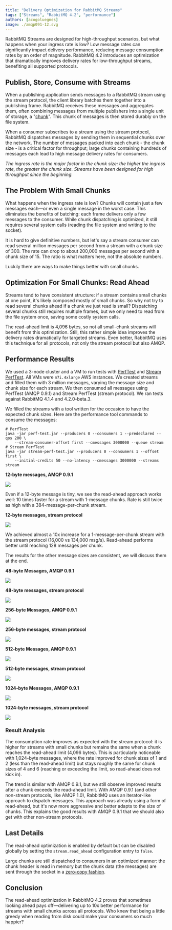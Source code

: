 ```yaml
---
title: "Delivery Optimization for RabbitMQ Streams"
tags: ["Streams", "RabbitMQ 4.2", "performance"]
authors: [acogoluegnes]
image: ./amqp091-12.svg
---
```


RabbitMQ Streams are designed for high-throughput scenarios, but what happens when your ingress rate is low?
Low message rates can significantly impact delivery performance, reducing message consumption rates by an order of magnitude.
RabbitMQ 4.2 introduces an optimization that dramatically improves delivery rates for low-throughput streams, benefiting all supported protocols.

<!-- truncate -->

## Publish, Store, Consume with Streams

When a publishing application sends messages to a RabbitMQ stream using the stream protocol, the client library batches them together into a publishing frame.
RabbitMQ receives these messages and aggregates them, often combining messages from multiple publishers into a single unit of storage, a "[chunk](/docs/next/stream-filtering#on-disk-stream-layout)".
This chunk of messages is then stored durably on the file system.

When a consumer subscribes to a stream using the stream protocol, RabbitMQ dispatches messages by sending them in sequential chunks over the network.
The number of messages packed into each chunk - the chunk size - is a critical factor for throughput; large chunks containing hundreds of messages each lead to high message delivery rates for consumers.

_The ingress rate is the major factor in the chunk size: the higher the ingress rate, the greater the chunk size.
Streams have been designed for high throughput since the beginning._

## The Problem With Small Chunks

What happens when the ingress rate is low?
Chunks will contain just a few messages each—or even a single message in the worst case.
This eliminates the benefits of batching: each frame delivers only a few messages to the consumer.
While chunk dispatching is optimized, it still requires several system calls (reading the file system and writing to the socket).

It is hard to give definitive numbers, but let's say a stream consumer can read several million messages per second from a stream with a chunk size of 300.
The rate can drop to about 200,000 messages per second with a chunk size of 15.
The ratio is what matters here, not the absolute numbers.

Luckily there are ways to make things better with small chunks.

## Optimization For Small Chunks: Read Ahead

Streams tend to have consistent structure: if a stream contains small chunks at one point, it's likely composed mostly of small chunks.
So why not try to read several chunks ahead if a chunk we just read is small?
Dispatching several chunks still requires multiple frames, but we only need to read from the file system once, saving some costly system calls.

The read-ahead limit is 4,096 bytes, so not all small-chunk streams will benefit from this optimization.
Still, this rather simple idea improves the delivery rates dramatically for targeted streams.
Even better, RabbitMQ uses this technique for all protocols, not only the stream protocol but also AMQP.

## Performance Results

We used a 3-node cluster and a VM to run tests with [PerfTest](https://github.com/rabbitmq/rabbitmq-perf-test/) and [Stream PerfTest](https://github.com/rabbitmq/rabbitmq-stream-perf-test/).
All VMs were `m7i.4xlarge` AWS instances.
We created streams and filled them with 3 million messages, varying the message size and chunk size for each stream.
We then consumed all messages using PerfTest (AMQP 0.9.1) and Stream PerfTest (stream protocol).
We ran tests against RabbitMQ 4.1.4 and 4.2.0-beta.3.

We filled the streams with a tool written for the occasion to have the expected chunk sizes.
Here are the performance tool commands to consume the messages:


```shell
# PerfTest
java -jar perf-test.jar --producers 0 --consumers 1 --predeclared --qos 200 \
    --stream-consumer-offset first --cmessages 3000000 --queue stream
# Stream PerfTest
java -jar stream-perf-test.jar --producers 0 --consumers 1 --offset first \
    --initial-credits 50 --no-latency --cmessages 3000000 --streams stream
```


**12-byte messages, AMQP 0.9.1**

![](amqp091-12.svg)

Even if a 12-byte message is tiny, we see the read-ahead approach works well: 10 times faster for a stream with 1-message chunks.
Rate is still twice as high with a 384-message-per-chunk stream.

**12-byte messages, stream protocol**

![](stream-12.svg)

We achieved almost a 10x increase for a 1-message-per-chunk stream with the stream protocol (16,000 vs 134,000 msg/s).
Read-ahead performs better until reaching 128 messages per chunk.

The results for the other message sizes are consistent, we will discuss them at the end.

**48-byte Messages, AMQP 0.9.1**

![](amqp091-48.svg)

**48-byte messages, stream protocol**

![](stream-48.svg)

**256-byte Messages, AMQP 0.9.1**

![](amqp091-256.svg)

**256-byte messages, stream protocol**

![](stream-256.svg)

**512-byte Messages, AMQP 0.9.1**

![](amqp091-512.svg)

**512-byte messages, stream protocol**

![](stream-512.svg)

**1024-byte Messages, AMQP 0.9.1**

![](amqp091-1024.svg)

**1024-byte messages, stream protocol**

![](stream-1024.svg)

### Result Analysis

The consumption rate improves as expected with the stream protocol: it is higher for streams with small chunks but remains the same when a chunk reaches the read-ahead limit (4,096 bytes).
This is particularly noticeable with 1,024-byte messages, where the rate improved for chunk sizes of 1 and 2 (less than the read-ahead limit) but stays roughly the same for chunk sizes of 4 and 6 (reaching or exceeding the limit, so read-ahead does not kick in).

The trend is similar with AMQP 0.9.1, but we still observe improved results after a chunk exceeds the read-ahead limit.
With AMQP 0.9.1 (and other non-stream protocols, like AMQP 1.0), RabbitMQ uses an iterator-like approach to dispatch messages.
This approach was already using a form of read-ahead, but it's now more aggressive and better adapts to the size of chunks.
This explains the good results with AMQP 0.9.1 that we should also get with other non-stream protocols.

## Last Details

The read-ahead optimization is enabled by default but can be disabled globally by setting the `stream.read_ahead` configuration entry to `false`.

Large chunks are still dispatched to consumers in an optimized manner: the chunk header is read in memory but the chunk data (the messages) are sent through the socket in a [zero-copy fashion](https://man7.org/linux/man-pages/man2/sendfile.2.html).

## Conclusion

The read-ahead optimization in RabbitMQ 4.2 proves that sometimes looking ahead pays off—delivering up to 10x better performance for streams with small chunks across all protocols.
Who knew that being a little greedy when reading from disk could make your consumers so much happier?
